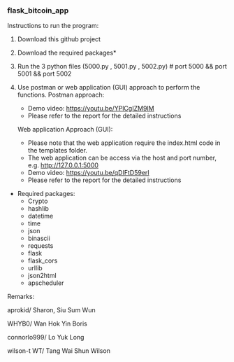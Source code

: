 ### flask_bitcoin_app



Instructions to run the program:
1. Download this github project
2. Download the required packages*
3. Run the 3 python files (5000.py , 5001.py , 5002.py) # port 5000 && port 5001 && port 5002
4. Use postman or web application (GUI) approach to perform the functions.
    Postman approach:
    - Demo video: https://youtu.be/YPlCgIZM9IM
    - Please refer to the report for the detailed instructions
    
    Web application Approach (GUI):
    - Please note that the web application require the index.html code in the templates folder.
    - The web application can be access via the host and port number, e.g. http://127.0.0.1:5000
    - Demo video: https://youtu.be/qDIFtD59erI
    - Please refer to the report for the detailed instructions


* Required packages:
    - Crypto
    - hashlib
    - datetime
    - time
    - json
    - binascii
    - requests
    - flask
    - flask_cors
    - urllib
    - json2html
    - apscheduler


Remarks:

aprokid/ Sharon, Siu Sum Wun

WHYB0/ Wan Hok Yin Boris

connorlo999/ Lo Yuk Long

wilson-t WT/ Tang Wai Shun Wilson
